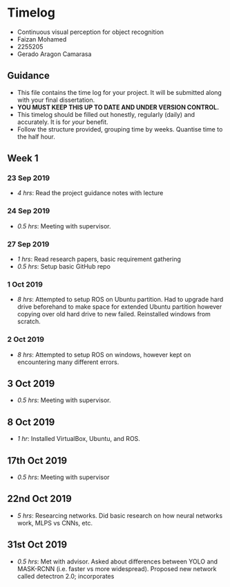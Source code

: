 # Timelog
* Continuous visual perception for object recognition
* Faizan Mohamed
* 2255205
* Gerado Aragon Camarasa

## Guidance


* This file contains the time log for your project. It will be submitted along with your final dissertation.
* **YOU MUST KEEP THIS UP TO DATE AND UNDER VERSION CONTROL.**
* This timelog should be filled out honestly, regularly (daily) and accurately. It is for *your* benefit.
* Follow the structure provided, grouping time by weeks.  Quantise time to the half hour.


## Week 1


### 23 Sep 2019

* *4 hrs*: Read the project guidance notes with lecture

### 24 Sep 2019

* *0.5 hrs*: Meeting with supervisor. 

### 27 Sep 2019

* *1 hrs*: Read research papers, basic requirement gathering
* *0.5 hrs*: Setup basic GitHub repo

### 1 Oct 2019

* *8 hrs*: Attempted to setup ROS on Ubuntu partition. Had to upgrade hard drive beforehand to make space for extended Ubuntu partition however copying over old hard drive to new failed. Reinstalled windows from scratch.

### 2 Oct 2019

* *8 hrs*: Attempted to setup ROS on windows, however kept on encountering many different errors. 

## 3 Oct 2019

* *0.5 hrs*: Meeting with supervisor. 

## 8 Oct 2019

* *1 hr*: Installed VirtualBox, Ubuntu, and ROS.

## 17th Oct 2019

* *0.5 hrs*: Meeting with supervisor

## 22nd Oct 2019

* *5 hrs*: Researcing networks. Did basic research on how neural networks work, MLPS vs CNNs, etc. 

## 31st Oct 2019

* *0.5 hrs*: Met with advisor. Asked about differences between YOLO and MASK-RCNN (i.e. faster vs more widespread). Proposed new network called detectron 2.0; incorporates 